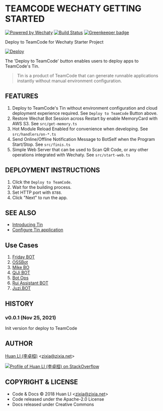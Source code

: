 # TEAMCODE WECHATY GETTING STARTED

[![Powered by Wechaty](https://img.shields.io/badge/Powered%20By-Wechaty-blue.svg)](https://github.com/wechaty/wechaty)
[![Build Status](https://travis-ci.com/teamcode/teamcode-wechaty-getting-started.svg?branch=master)](https://travis-ci.com/teamcode/teamcode-wechaty-getting-started)
[![Greenkeeper badge](https://badges.greenkeeper.io/wechaty/teamcode-wechaty-getting-started.svg)](https://greenkeeper.io/)

Deploy to TeamCode for Wechaty Starter Project

[![Deploy](https://static01.teamcode.com/badge/teamcode-deploy-to-teamcode.svg)](https://teamcode.com/from-url?gitUrl=https://github.com/ninemarks/teamcode-wechaty-getting-started)

The 'Deploy to TeamCode' button enables users to deploy apps to TeamCode's Tin.
> Tin is a product of TeamCode that can generate runnable applications instantly without manual environment configuration.

## FEATURES

1. Deploy to TeamCode's Tin without environment configuration and cloud deployment experience required. See `Deploy to TeamCode` Button above.
1. Restore Wechat Bot Session across Restart by enable MemoryCard with AWS S3. See `src/get-memory.ts`
1. Hot Module Reload Enabled for convenience when developing. See `src/handlers/on-*.ts`
1. Send Online/Offline Notification Message to BotSelf when the Program Start/Stop. See `src/finis.ts`
1. Simple Web Server that can be used to Scan QR Code, or any other operations integrated with Wechaty. See `src/start-web.ts`

## DEPLOYMENT INSTRUCTIONS
1. Click the `Deploy to TeamCode`.
2. Wait for the building process.
3. Set HTTP port with `8788`.
4. Click "Next" to run the app.

## SEE ALSO
- [Introducing Tin](https://www.teamcode.com/docs/en-US/tin/what-is-tin)
- [Configure Tin application](https://www.teamcode.com/docs/en-US/tin/configure-tin)

## Use Cases

1. [Friday BOT](https://github.com/wechaty/friday)
1. [OSSBot](https://github.com/kaiyuanshe/OSS-bot)
1. [Mike BO](https://github.com/huan/mike-bo)
1. [QiJi BOT](https://github.com/juzibot/qijibot)
1. [Bot Ops](https://github.com/juzibot/botops)
1. [Rui Assistant BOT](https://github.com/juzibot/rui-bot)
1. [Juzi.BOT](https://github.com/juzibot/juzi-bot)

## HISTORY

### v0.0.1 (Nov 25, 2021)

Init version for deploy to TeamCode

## AUTHOR

[Huan LI (李卓桓)](http://linkedin.com/in/zixia) \<zixia@zixia.net\>

[![Profile of Huan LI (李卓桓) on StackOverflow](https://stackexchange.com/users/flair/265499.png)](https://stackexchange.com/users/265499)

## COPYRIGHT & LICENSE

- Code & Docs © 2018 Huan LI \<zixia@zixia.net\>
- Code released under the Apache-2.0 License
- Docs released under Creative Commons
